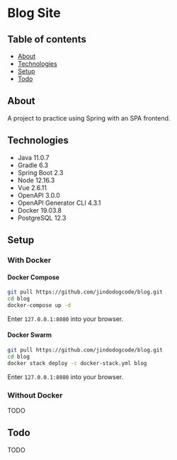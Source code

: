 # Blog Site

## Table of contents

- [About](#about)
- [Technologies](#technologies)
- [Setup](#setup)
- [Todo](#todo)

## About

A project to practice using Spring with an SPA frontend.

## Technologies

- Java 11.0.7
- Gradle 6.3
- Spring Boot 2.3
- Node 12.16.3
- Vue 2.6.11
- OpenAPI 3.0.0
- OpenAPI Generator CLI 4.3.1
- Docker 19.03.8
- PostgreSQL 12.3

## Setup

### With Docker

#### Docker Compose

```bash
git pull https://github.com/jindodogcode/blog.git
cd blog
docker-compose up -d
```

Enter `127.0.0.1:8080` into your browser.

#### Docker Swarm

```bash
git pull https://github.com/jindodogcode/blog.git
cd blog
docker stack deploy -c docker-stack.yml blog
```

Enter `127.0.0.1:8080` into your browser.

### Without Docker

TODO

## Todo

TODO
